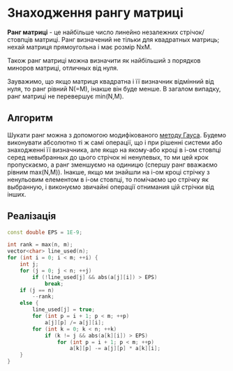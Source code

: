 # Знаходження рангу матриці

**Ранг матриці** - це найбільше число линейно незалежних стрічок/стовпців матриці. Ранг визначений не тільки для квадратных матриць; нехай матриця прямоугольна і має розмір NxM.

Також ранг матриці можна визначити як найбільший з порядков миноров матриці, отличных від нуля.

Зауважимо, що якщо матриця квадратна і її визначник відмінний від нуля, то ранг рівний N(=M), інакше він буде менше. В загалом випадку, ранг матриці не перевершує min(N,M).

## Алгоритм

Шукати ранг можна з допомогою модифікованого [методу Гауса](linear_systems_gauss). Будемо виконувати абсолютно ті ж самі операції, що і при рішенні системи або знаходженні її визначника, але якщо на якому-або кроці в i-ом стовпці серед невыбранных до цього стрічок ні ненулевых, то ми цей крок пропускаємо, а ранг зменшуємо на одиницю (спершу ранг вважаємо рівним max(N,M)). Інакше, якщо ми знайшли на i-ом кроці стрічку з ненульовим елементом в i-ом стовпці, то помічаємо цю стрічку як выбранную, і виконуємо звичайні операції отнимания цій стрічки від інших.

## Реалізація

<!--- TODO: specify code snippet id -->
``` cpp
const double EPS = 1E-9;

int rank = max(n, m);
vector<char> line_used(n);
for (int i = 0; i < m; ++i) {
    int j;
    for (j = 0; j < n; ++j)
        if (!line_used[j] && abs(a[j][i]) > EPS)
            break;
    if (j == n)
        --rank;
    else {
        line_used[j] = true;
        for (int p = i + 1; p < m; ++p)
            a[j][p] /= a[j][i];
        for (int k = 0; k < n; ++k)
            if (k != j && abs(a[k][i]) > EPS)
                for (int p = i + 1; p < m; ++p)
                    a[k][p] -= a[j][p] * a[k][i];
    }
}
```
